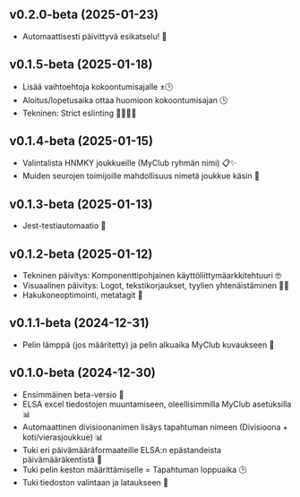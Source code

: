 <!--
# Changelog

This changelog is printed on the application at /changelog
-->

## v0.2.0-beta (2025-01-23)

- Automaattisesti päivittyvä esikatselu! 🎉

## v0.1.5-beta (2025-01-18)

- Lisää vaihtoehtoja kokoontumisajalle ±🕒
- Aloitus/lopetusaika ottaa huomioon kokoontumisajan 🕒
- Tekninen: Strict eslinting 👮‍♂️💅🏻

## v0.1.4-beta (2025-01-15)

- Valintalista HNMKY joukkueille (MyClub ryhmän nimi) 📋✨
- Muiden seurojen toimijoille mahdollisuus nimetä joukkue käsin 🤝

## v0.1.3-beta (2025-01-13)

- Jest-testiautomaatio 🤖

## v0.1.2-beta (2025-01-12)

- Tekninen päivitys: Komponenttipohjainen käyttöliittymäarkkitehtuuri 🤓
- Visuaalinen päivitys: Logot, tekstikorjaukset, tyylien yhtenäistäminen 💅🏻
- Hakukoneoptimointi, metatagit 🔎

## v0.1.1-beta (2024-12-31)

- Pelin lämppä (jos määritetty) ja pelin alkuaika MyClub kuvaukseen 📅

## v0.1.0-beta (2024-12-30)

- Ensimmäinen beta-versio 🎉
- ELSA excel tiedostojen muuntamiseen, oleellisimmilla MyClub asetuksilla 📊
- Automaattinen divisioonanimen lisäys tapahtuman nimeen (Divisioona + koti/vierasjoukkue) 📊
- Tuki eri päivämääräformaateille ELSA:n epästandeista päivämääräkentistä 📅
- Tuki pelin keston määrittämiselle = Tapahtuman loppuaika 🕒
- Tuki tiedoston valintaan ja lataukseen 📂
